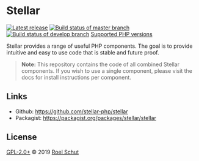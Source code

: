 Stellar
=======

[![Latest release][latest-release-img]][latest-release-url]
[![Build status of master branch][build-status-img]][build-status-url]
[![Build status of develop branch][dev-build-status-img]][dev-build-status-url]
[Supported PHP versions][php-support-img]

[latest-release-img]: https://img.shields.io/packagist/v/stellar/stellar.svg?label=latest
[latest-release-url]: https://github.com/stellar-php/stellar/releases
[build-status-img]: https://img.shields.io/travis/stellar-php/stellar.svg?label=master%20build
[build-status-url]: https://travis-ci.org/stellar-php/stellar
[dev-build-status-img]: https://img.shields.io/travis/stellar-php/stellar/develop.svg?label=develop%20build
[dev-build-status-url]: https://travis-ci.org/stellar-php/stellar
[php-support-img]: https://img.shields.io/packagist/php-v/stellar/stellar.svg


Stellar provides a range of useful PHP components. The goal is to provide intuitive and easy to use code that is stable and future proof.

> **Note:** This repository contains the code of all combined Stellar components. If you wish to use a single component, please visit the docs for install instructions per component.


## Links
- Github: https://github.com/stellar-php/stellar
- Packagist: https://packagist.org/packages/stellar/stellar


## License
[GPL-2.0+](LICENSE) © 2019 [Roel Schut](https://roelschut.nl)
